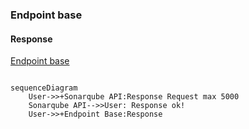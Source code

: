 
### Endpoint base
#### Response
[Endpoint base](Important-Request#get-basic-data)


```mermaid

sequenceDiagram
    User->>+Sonarqube API:Response Request max 5000
    Sonarqube API-->>User: Response ok!
    User->>+Endpoint Base:Response 
